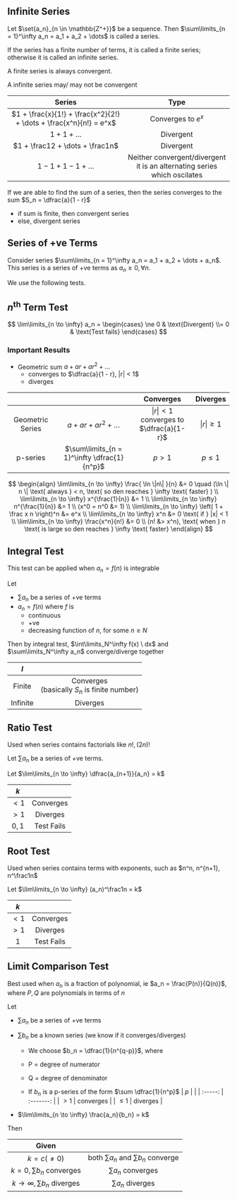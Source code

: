 ## Infinite Series

Let $\set{a_n}_{n \in \mathbb{Z^+}}$ be a sequence. Then $\sum\limits_{n = 1}^\infty a_n = a_1 + a_2 + \dots$ is called a series.

If the series has a finite number of terms, it is called a finite series; otherwise it is called an infinite series.

A finite series is always convergent.

A infinite series may/ may not be convergent

|                            Series                            |                             Type                             |
| :----------------------------------------------------------: | :----------------------------------------------------------: |
| $1 + \frac{x}{1!} + \frac{x^2}{2!} + \dots + \frac{x^n}{n!} = e^x$ |                      Converges to $e^x$                      |
|                       $1 + 1 + \dots$                        |                          Divergent                           |
|               $1 + \frac12 + \dots + \frac1n$                |                          Divergent                           |
|                   $1 - 1 + 1 - 1 +  \dots$                   | Neither convergent/divergent<br />it is an alternating series which oscilates |

If we are able to find the sum of a series, then the series converges to the sum $S_n = \dfrac{a}{1 - r}$

- if sum is finite, then convergent series
- else, divergent series

## Series of +ve Terms

Consider series $\sum\limits_{n = 1}^\infty a_n = a_1 + a_2 + \dots + a_n$. This series is a series of +ve terms as $a_n \ge 0, \forall n$.

We use the following tests.

## $n^\text{th}$ Term Test

$$
\lim\limits_{n \to \infty} a_n = 
\begin{cases}
\ne 0 & \text{Divergent} \\= 0 & \text{Test fails}
\end{cases}
$$

### Important Results

- Geometric sum $a + ar + ar^2 + \dots$
    - converges to $\dfrac{a}{1 - r}, |r| < 1$
    - diverges

|                  |                                             |                    Converges                     |    Diverges     |
| :--------------: | :-----------------------------------------: | :----------------------------------------------: | :-------------: |
| Geometric Series |           $a + ar + ar^2 + \dots$           | $\| r \| < 1$<br />converges to $\dfrac{a}{1-r}$     | $\| r \| \ge 1$ |
|     p-series     | $\sum\limits_{n = 1}^\infty \dfrac{1}{n^p}$ |                     $p > 1$                      |    $p \le 1$    |

$$
\begin{align}
\lim\limits_{n \to \infty} \frac{ \ln \|n\| }{n} &= 0 \quad (\ln \| n \| \text{ always } < n, \text{ so den reaches } \infty \text{ faster} ) \\
\lim\limits_{n \to \infty} x^{\frac{1}{n}} &= 1 \\
\lim\limits_{n \to \infty} n^{\frac{1}{n}} &= 1 \\
(x^0 = n^0 &= 1) \\
\lim\limits_{n \to \infty} \left( 1 + \frac x n \right)^n &= e^x \\
\lim\limits_{n \to \infty} x^n &= 0 \text{ if } |x| < 1 \\
\lim\limits_{n \to \infty} \frac{x^n}{n!} &= 0 \\
(n! &> x^n),  \text{ when } n \text{ is large so den reaches } \infty \text{ faster}
\end{align}
$$

## Integral Test

This test can be applied when $a_n = f(n)$ is integrable

Let

- $\sum a_n$ be a series of +ve terms
- $a_n = f(n)$ where $f$ is
    - continuous
    - +ve
    - decreasing function of $n$, for some $n \ge N$

Then by integral test, $\int\limits_N^\infty f(x) \ dx$ and $\sum\limits_N^\infty a_n$ converge/diverge together

|   $I$    |                                                   |
| :------: | :-----------------------------------------------: |
|  Finite  | Converges<br />(basically $S_n$ is finite number) |
| Infinite |                     Diverges                      |

## Ratio Test

Used when series contains factorials like $n!, (2n)!$

Let $\sum a_n$ be a series of +ve terms.

Let $\lim\limits_{n \to \infty} \dfrac{a_{n+1}}{a_n} = k$

|  $k$   |            |
| :----: | :--------: |
| $< 1$  | Converges  |
| $> 1$  |  Diverges  |
| $0, 1$ | Test Fails |

## Root Test

Used when series contains terms with exponents, such as $n^n, n^{n+1}, n^\frac1n$

Let $\lim\limits_{n \to \infty} (a_n)^\frac1n = k$

|  $k$  |            |
| :---: | :--------: |
| $< 1$ | Converges  |
| $> 1$ |  Diverges  |
|  $1$  | Test Fails |

## Limit Comparison Test

Best used when $a_n$ is a fraction of polynomial, ie $a_n = \frac{P(n)}{Q(n)}$, where $P, Q$ are polynomials in terms of $n$

Let

- $\sum a_n$ be a series of +ve terms

- $\sum b_n$ be a known series (we know if it converges/diverges)
    - We choose $b_n = \dfrac{1}{n^{q-p}}$, where

    - P = degree of numerator
    - Q = degree of denominator

    - If $b_n$ is a p-series of the form $\sum \dfrac{1}{n^p}$
    |   $p$   |           |
    | :-----: | :-------: |
    |  $> 1$  | converges |
    | $\le 1$ | diverges  |
- $\lim\limits_{n \to \infty} \frac{a_n}{b_n} = k$

Then

|               Given               |                                         |
| :-------------------------------: | :-------------------------------------: |
|          $k = c (\ne 0)$          | both $\sum a_n$ and $\sum b_n$ converge |
|    $k = 0, \sum b_n$ converges    |          $\sum a_n$ converges           |
| $k \to \infty, \sum b_n$ diverges |           $\sum a_n$ diverges           |
